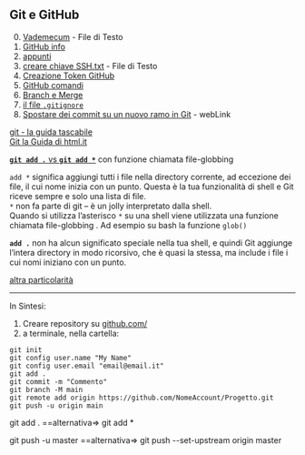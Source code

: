 ## Git e GitHub
0. [Vademecum](./GitHub%20Vademecum.txt) - File di Testo
1. [GitHub info](./GitHub_info.md)
2. [appunti](./Appunti.md)
3. [creare chiave SSH.txt](./creare_chiave_SSH.txt) - File di Testo
4. [Creazione Token GitHub](./Creazione_Token_GitHub.md)
5. [GitHub comandi](./GitHub_comandi.md)
6. [Branch e Merge](./Branch_e_Merge.md)
6. [il file `.gitignore`](./file_gitignore.md)
7. [Spostare dei commit su un nuovo ramo in Git](https://devdev.it/spostare-dei-commit-su-un-nuovo-ramo-in-git-703/) - webLink  

[git - la guida tascabile](https://rogerdudler.github.io/git-guide/index.it.html)  
[Git la Guida di html.it](https://www.html.it/guide/git-la-guida/)  

[**`git add .`**  vs **`git add *`**](https://www.yocker.com/42992/git-add-asterisco-vs-git-add-periodo.html) con funzione chiamata file-globbing   


`add *` significa aggiungi tutti i file nella directory corrente, ad eccezione dei file, il cui nome inizia con un punto. Questa è la tua funzionalità di shell e Git riceve sempre e solo una lista di file.  
`*` non fa parte di git – è un jolly interpretato dalla shell.  
Quando si utilizza l’asterisco `*` su una shell viene utilizzata una funzione chiamata file-globbing . Ad esempio su bash la funzione `glob()` 

**`add .`** non ha alcun significato speciale nella tua shell, e quindi Git aggiunge l’intera directory in modo ricorsivo, che è quasi la stessa, ma include i file i cui nomi iniziano con un punto.

[altra particolarità](https://it.coderbridge.com/questions/1c07bcf648a142a4a938aa7d48f960a8)  

---
In Sintesi:

1. Creare repository su [github.com/](https://github.com/)
2. a terminale, nella cartella:
```console
git init
git config user.name "My Name"
git config user.email "email@email.it"
git add .
git commit -m "Commento"
git branch -M main
git remote add origin https://github.com/NomeAccount/Progetto.git
git push -u origin main
```

git add .  ==alternativa=> git add *

git push -u master ==alternativa=> git push --set-upstream origin master